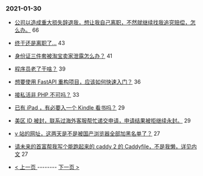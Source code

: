 ### 2021-01-30 
- [公司以造成重大损失辞退我，想让我自己离职，不然就继续找我追究赔偿，怎么办。](https://www.v2ex.com/t/749825) 66
- [终于还是离职了...](https://www.v2ex.com/t/749695) 43
- [身份证三件套被淘宝卖家泄露怎么办？](https://www.v2ex.com/t/749777) 41
- [程序员老了干啥？](https://www.v2ex.com/t/749714) 39
- [想要使用 FastAPI 重构项目，应该如何快速入门？](https://www.v2ex.com/t/749706) 36
- [接私活非 PHP 不可吗？](https://www.v2ex.com/t/749820) 33
- [已有 iPad ，有必要入一个 Kindle 看书吗？](https://www.v2ex.com/t/749726) 29
- [美区 ID 被封，联系过海外客服帮忙递交申请，申请结果被拒继续永封。](https://www.v2ex.com/t/749778) 29
- [v 站的网址，这两天是不是被国产浏览器全部加黑名单了？](https://www.v2ex.com/t/749828) 27
- [请未来的首富帮我写个能跑起来的 caddy 2 的 Caddyfile，不是我懒，详见内文](https://www.v2ex.com/t/749758) 27 

- [ < 上一页 ](https://github.com/able8/v2ex-hot-record/blob/master/2021-01-29.md) -------- [ 下一页 > ](https://github.com/able8/v2ex-hot-record/blob/master/2021-01-31.md)